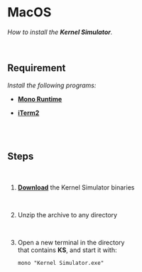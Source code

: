 
# MacOS

*How to install the **Kernel Simulator**.*

<br>

## Requirement

*Install the following programs:*

- **[Mono Runtime]**

- **[iTerm2]**

<br>
<br>

## Steps

<br>

1.  **[Download]** the Kernel Simulator binaries

    <br>

2.  Unzip the archive to any directory

    <br>

4.  Open a new terminal in the directory <br>
    that contains **KS**, and start it with:

    ```shell
    mono "Kernel Simulator.exe"
    ```

<br>


<!----------------------------------------------------------------------------->

[Mono Runtime]: https://www.mono-project.com/download/stable/#download-mac
[Download]: https://github.com/Aptivi/NitrocidKS/releases
[iTerm2]: https://iterm2.com/downloads.html
